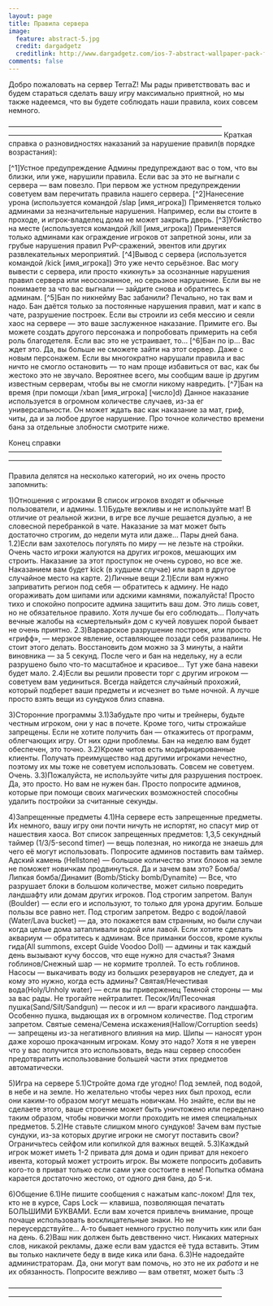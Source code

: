 ```yaml
---
layout: page
title: Правила сервера
image:
  feature: abstract-5.jpg
  credit: dargadgetz
  creditlink: http://www.dargadgetz.com/ios-7-abstract-wallpaper-pack-for-iphone-5-and-ipod-touch-retina/
comments: false
---
```


Добро пожаловать на сервер TerraZ! Мы рады приветствовать вас и будем стараться сделать вашу игру максимально приятной, но мы также надеемся, что вы будете соблюдать наши правила, коих совсем немного.

——————————————————————————————
——————————————————————————————
Краткая справка о разновидностях наказаний за нарушение правил(в порядке возрастания):

[^1]Устное предупреждение
Админы предупреждают вас о том, что вы близки, или уже, нарушили правила. Если вас за это не выгнали с сервера — вам повезло. При первом же устном предупреждении советуем вам перечитать правила нашего сервера.
[^2]Нанесение урона (используется командой /slap [имя_игрока])
Применяется только админами за незначительные нарушения. Например, если вы стоите в проходе, и игрок-владелец дома не может закрыть дверь.
[^3]Убийство на месте (используется командой /kill [имя_игрока])
Применяется только админами как ограждение игроков от запретной зоны, или за грубые нарушения правил PvP-сражений, эвентов или других развлекательных мероприятий.
[^4]Вывод с сервера (используется командой /kick [имя_игрока])
Это уже нечто серьёзное. Вас могу вывести с сервера, или просто «кикнуть» за осознанные нарушения правил сервера или неосознанное, но серьзное нарушение. Если вы не понимаете за что вас выгнали — зайдите снова и обратитесь к админам.
[^5]Бан по никнейму
Вас забанили? Печально, но так вам и надо. Бан даётся только за постоянные нарушения правил, мат и капс в чате, разрушение построек. Если вы строили из себя мессию и сеяли хаос на сервере — это ваше заслуженное наказание. Примите его. Вы можете создать другого персонажа и попробовать примерить на себя роль благодетеля. Если вас это не устраивает, то…
[^6]Бан по ip…
Вас ждет это. Да, вы больше не сможете зайти на этот сервер. Даже с новым персонажем. Если вы многократно нарушали правила и вас ничто не смогло остановить — то нам проще избавиться от вас, как бы жестоко это не звучало. Вероятнее всего, мы сообщим ваше ip другим известным серверам, чтобы вы не смогли никому навредить.
[^7]Бан на время (при помощи /xban [имя_игрока] [число]d)
Данное наказание используется в огромном количестве случаев, из-за ег универсальности. Он может ждать вас как наказание за мат, гриф, читы, да и за любое другое нарушение. Про точное количество времени бана за отдельные злобности смотрите ниже.
 

Конец справки
——————————————————————————————
——————————————————————————————

Правила делятся на несколько категорий, но их очень просто запомнить:

1)Отношения с игроками
В список игроков входят и обычные пользователи, и админы.
1.1)Будьте вежливы и не используйте мат! В отличие от реальной жизни, в игре все лучше решается дуэлью, а не словесной перебранкой в чате. Наказание за мат может быть достаточно строгим, до недели мута или даже… Пары дней бана.
1.2)Если вам захотелось погулять по миру — не лезьте на стройки. Очень часто игроки жалуются на других игроков, мешающих им строить. Наказание за этот проступок не очень сурово, но все же. Наказанием вам будет kick (в худшем случае) или варп в другое случайное место на карте.
2)Личные вещи
2.1)Если вам нужно заприватить регион под себя — обратитесь к админу. Не надо огораживать дом шипами или адскими камнями, пожалуйста! Просто тихо и спокойно попросите админа защитить ваш дом. Это лишь совет, но не обязательное правило. Хотя лучше бы его соблюдать… Получать вечные жалобы на «смертельный» дом с кучей ловушек порой бывает не очень приятно.
2.3)Варварское разрушение построек, или просто «грифф», — мерзкое явление, оставляющее позади себя развалины. Не стоит этого делать. Восстановить дом можно за 3 минуты, а найти виновника — за 5 секунд. После чего и бан на недельку, ну а если разрушено было что-то масштабное и красивое… Тут уже бана навеки будет мало.
2.4)Если вы решили провести торг с другим игроком — советуем вам уединиться. Всегда найдется случайный прохожий, который подберет ваши предметы и исчезнет во тьме ночной. А лучше просто взять вещи из сундуков близ спавна.

3)Сторонние программы
3.1)Забудьте про читы и трейнеры, будьте честным игроком, они у нас в почете. Кроме того, читы строжайше запрещены. Если не хотите получить бан — откажитесь от программ, облегчающих игру. От них одни проблемы. Бан на неделю вам будет обеспечен, это точно.
3.2)Кроме читов есть модифицированные клиенты. Получать преимущество над другими игроками нечестно, поэтому их мы тоже не советуем использовать. Совсем не советуем. Очень.
3.3)Пожалуйста, не используйте читы для разрушения построек. Да, это просто. Но вам не нужен бан. Просто попросите админов, которые при помощи своих магических возможностей способны удалить постройки за считанные секунды.

4)Запрещенные предметы
4.1)На сервере есть запрещенные предметы. Их немного, вашу игру они почти ничуть не испортят, но спасут мир от нашествия хаоса. Вот список запрещенных предметов:
1,3,5 секундный таймер (1/3/5-second timer) — вещь полезная, но никогда не знаешь для чего её могут использовать. Попросите админов поставить вам таймер.
Адский камень (Hellstone) — большое количество этих блоков на земле не поможет новичкам продвинуться. Да и зачем вам это?
Бомба/Липкая бомба/Динамит (Bomb/Sticky bomb/Dynamite) — Все, что разрушает блоки в большом количестве, может сильно повредить ландшафту или домам других игроков. Под строгим запретом.
Валун (Boulder) — если его и используют, то только для урона другим. Больше пользы все равно нет. Под строгим запретом.
Ведро с водой/лавой (Water/Lava bucket) — да, это покажется вам странным, но были случаи когда целые дома затапливали водой или лавой. Если хотите сделать аквариум — обратитесь к админам.
Все приманки боссов, кроме куклы гида(All summons, except Guide Voodoo Doll) — админы и так каждый день вызывают кучу боссов, что еще нужно для счастья?
Знамя гоблинов/Снежный шар — не кормите троллей. То есть гоблинов.
Насосы — выкачивать воду из больших резервуаров не следует, да и кому это нужно, когда есть админы?
Святая/Нечестивая вода(Holy/Unholy water) — если вы приверженец Темной стороны — мы за вас рады. Не трогайте нейтралитет.
Песок/Ил/Песочная пушка(Sand/Silt/Sandgun) — песок и ил — враги красивого ландшафта. Особенно пушка, выдающая их в огромном количестве. Под строгим запретом.
Святые семена/Семена искажения(Hallow/Corruption seeds) — запрещены из-за негативного влияния на мир.
Шипы — наносят урон даже хорошо прокачанным игрокам. Кому это надо?
Хотя я не уверен что у вас получится это использовать, ведь наш сервер способен предотвратить использование большей части этих предметов автоматически.

5)Игра на сервере
5.1)Стройте дома где угодно! Под землей, под водой, в небе и на земле. Но желательно чтобы через них был проход, если они каким-то образом могут мешать новичкам. Но знайте, если вы не сделаете этого, ваше строение может быть уничтожено или переделано таким образом, чтобы новички могли проходить не имея специальных предметов.
5.2)Не ставьте слишком много сундуков! Зачем вам пустые сундуки, из-за которых другие игроки не смогут поставить свои? Ограничьтесь сейфом или копилкой для важных вещей.
5.3)Каждый игрок может иметь 1-2 привата для дома и один приват для некоего ивента, который может устроить игрок. Вы можете попросить добавить кого-то в приват только если сами уже состоите в нем! Попытка обмана карается достаточно жестоко, от одного дня бана, до 5-и.

6)Общение
6.1)Не пишите сообщения с нажатым капс-локом! Для тех, кто не в курсе, Caps Lock — клавиша, позволяющая печатать БОЛЬШИМИ БУКВАМИ. Если вам хочется привлечь внимание, проще почаще использовать восклицательные знаки. Но не переусердствуйте… А-то бывает немного грустно получить кик или бан на день.
6.2)Ваш ник должен быть девственно чист. Никаких матерных слов, никакой рекламы, даже если вам удастся её туда вставить. Этим вы только накличете беду в виде кика или бана.
6.3)Не надоедайте администраторам. Да, они могут вам помочь, но это не их *работа* и не их обязанность. Попросите вежливо — вам ответят, может быть :3

——————————————————————————————
——————————————————————————————
